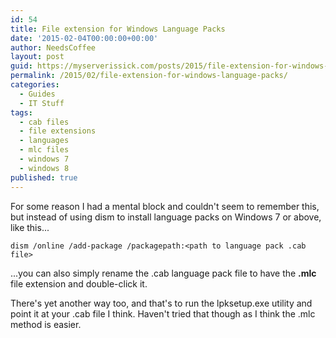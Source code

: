 ```yaml
---
id: 54
title: File extension for Windows Language Packs
date: '2015-02-04T00:00:00+00:00'
author: NeedsCoffee
layout: post
guid: https://myserverissick.com/posts/2015/file-extension-for-windows-language-packs
permalink: /2015/02/file-extension-for-windows-language-packs/
categories:
  - Guides
  - IT Stuff
tags:
  - cab files
  - file extensions
  - languages
  - mlc files
  - windows 7
  - windows 8
published: true
---
```


For some reason I had a mental block and couldn't seem to remember this, but instead of using dism to install language packs on Windows 7 or above, like this...

`dism /online /add-package /packagepath:<path to language pack .cab file>`

...you can also simply rename the .cab language pack file to have the **.mlc** file extension and double-click it.

There's yet another way too, and that's to run the lpksetup.exe utility and point it at your .cab file I think. Haven't tried that though as I think the .mlc method is easier.
